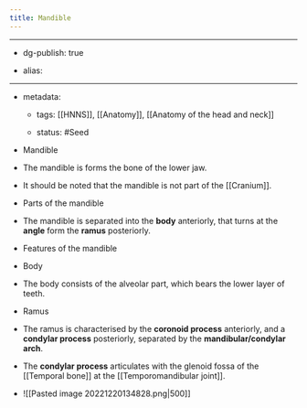 ```yaml
---
title: Mandible
---
```


- --

- dg-publish: true

- alias:

- --

- metadata:
	 - tags: [[HNNS]], [[Anatomy]], [[Anatomy of the head and neck]]

	 - status: #Seed 

- Mandible

- The mandible is forms the bone of the lower jaw. 

- It should be noted that the mandible is not part of the [[Cranium]].

- Parts of the mandible

- The mandible is separated into the **body** anteriorly, that turns at the **angle** form the **ramus** posteriorly.

- Features of the mandible

- Body

- The body consists of the alveolar part, which bears the lower layer of teeth.

- Ramus

- The ramus is characterised by the **coronoid process** anteriorly, and a **condylar process** posteriorly, separated by the **mandibular/condylar arch**.

- The **condylar process** articulates with the glenoid fossa of the [[Temporal bone]] at the [[Temporomandibular joint]].

- ![[Pasted image 20221220134828.png|500]]
